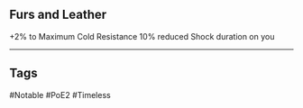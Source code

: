 ## Furs and Leather
+2% to Maximum Cold Resistance
10% reduced Shock duration on you

---
## Tags
#Notable
#PoE2
#Timeless
